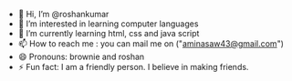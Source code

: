 - 👋 Hi, I’m @roshankumar
- 👀 I’m interested in learning computer languages
- 🌱 I’m currently learning html, css and java script
- 📫 How to reach me : you can mail me on ("aminasaw43@gmail.com") 
- 😄 Pronouns: brownie and roshan
- ⚡ Fun fact: I am a friendly person. I believe in making friends. 

<!---
Luci-morning/Luci-morning is a ✨ special ✨ repository because its `README.md` (this file) appears on your GitHub profile.
You can click the Preview link to take a look at your changes.
--->
